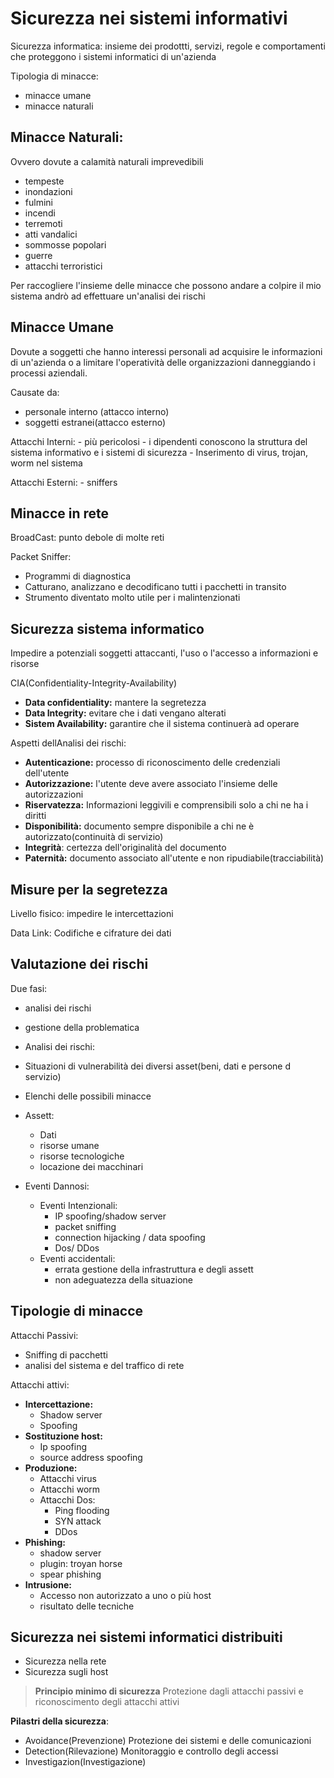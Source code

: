 # Sicurezza nei sistemi informativi

Sicurezza informatica:  insieme dei prodottti, servizi, regole e comportamenti che proteggono i sistemi informatici di un'azienda

Tipologia di minacce:
- minacce umane
- minacce naturali

## Minacce Naturali: 

Ovvero dovute a calamità naturali imprevedibili
- tempeste 
- inondazioni
- fulmini
- incendi
- terremoti
- atti vandalici
- sommosse popolari
- guerre
- attacchi terroristici

Per raccogliere l'insieme delle minacce che possono andare a colpire il mio sistema andrò ad effettuare un'analisi dei rischi  

## Minacce Umane

Dovute a soggetti che hanno interessi personali ad acquisire le informazioni di un'azienda o a limitare l'operatività delle organizzazioni danneggiando i processi aziendali.

Causate da:
- personale interno (attacco interno)
- soggetti estranei(attacco esterno)

Attacchi Interni:
	- più pericolosi
	- i dipendenti conoscono la struttura del sistema informativo e i sistemi di sicurezza
	- Inserimento di virus, trojan, worm nel sistema

Attacchi Esterni:
	- sniffers

## Minacce in rete

BroadCast: punto debole di molte reti

Packet Sniffer:
- Programmi di diagnostica
- Catturano, analizzano e decodificano tutti i pacchetti in transito
- Strumento diventato molto utile per i malintenzionati

## Sicurezza sistema informatico 

Impedire a potenziali soggetti attaccanti, l'uso o l'accesso a informazioni e risorse

CIA(Confidentiality-Integrity-Availability)
- **Data confidentiality:** mantere la segretezza
- **Data Integrity:** evitare che i dati vengano alterati
- **Sistem Availability:** garantire che il sistema continuerà ad operare

Aspetti dellAnalisi dei rischi:
- **Autenticazione:** processo di riconoscimento delle credenziali dell'utente
- **Autorizzazione:** l'utente deve avere associato l'insieme delle autorizzazioni
- **Riservatezza:** Informazioni leggivili e comprensibili solo a chi ne ha i diritti
- **Disponibilità:** documento sempre disponibile a chi ne è autorizzato(continuità di servizio)
- **Integrità**: certezza dell'originalità del documento
- **Paternità:** documento associato all'utente e non ripudiabile(tracciabilità)

## Misure per la segretezza

Livello fisico: impedire le intercettazioni

Data Link: Codifiche e cifrature dei dati

## Valutazione dei rischi

Due fasi:
- analisi dei rischi
- gestione della problematica

- Analisi dei rischi:
- Situazioni di vulnerabilità dei diversi asset(beni, dati e persone d servizio)
- Elenchi delle possibili minacce
- Assett:
	- Dati
	- risorse umane
	- risorse tecnologiche
	- locazione dei macchinari

- Eventi Dannosi:
	- Eventi Intenzionali:
		- IP spoofing/shadow server
		- packet sniffing
		- connection hijacking / data spoofing
		- Dos/ DDos
	- Eventi accidentali:
		- errata gestione della infrastruttura e degli assett
		- non adeguatezza della situazione

## Tipologie di minacce

Attacchi Passivi:
- Sniffing di pacchetti
- analisi del sistema e del traffico di rete

Attacchi attivi:
- **Intercettazione:**
	- Shadow server
	- Spoofing
- **Sostituzione host:**
	- Ip spoofing
	- source address spoofing
- **Produzione:**
	- Attacchi virus
	- Attacchi worm
	- Attacchi Dos:
		- Ping flooding
		- SYN attack
		- DDos
- **Phishing:**
	- shadow server
	- plugin: troyan horse
	- spear phishing
- **Intrusione:**
	- Accesso non autorizzato a uno o più host
	- risultato delle tecniche

## Sicurezza nei sistemi informatici distribuiti

- Sicurezza nella rete
- Sicurezza sugli host

> **Principio minimo di sicurezza**
> Protezione dagli attacchi passivi e riconoscimento degli attacchi attivi

**Pilastri della sicurezza**:
- Avoidance(Prevenzione)
Protezione dei sistemi e delle comunicazioni
- Detection(Rilevazione)
Monitoraggio e controllo degli accessi
- Investigazion(Investigazione)


<!--stackedit_data:
eyJoaXN0b3J5IjpbLTIzNjk2MTU5MiwzNDk3NDcyODUsLTEyMj
Y3NjU1MjksLTE4MjQ5NzQ5MTYsODE5NTI0OTAzLC0xMDY3NjI2
NDE0XX0=
-->